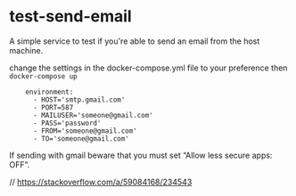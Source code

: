 # test-send-email

A simple service to test if you're able to send an email from the host machine.

change the settings in the docker-compose.yml file to your preference then `docker-compose up`

```
    environment:
      - HOST='smtp.gmail.com'
      - PORT=587
      - MAILUSER='someone@gmail.com'
      - PASS='password'
      - FROM='someone@gmail.com'
      - TO='someone@gmail.com'
```

If sending with gmail beware that you must set “Allow less secure apps: OFF”.

// https://stackoverflow.com/a/59084168/234543
